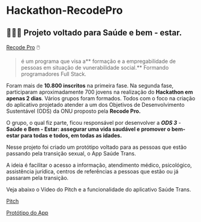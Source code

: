 # Hackathon-RecodePro
 ## 👨🏻‍💻 Projeto voltado para Saúde e bem - estar.
 
 [Recode Pro](https://www.recodepro.org.br/) :computer_mouse:	
> é um programa que visa a** formação e a empregabilidade
> de pessoas em situação de vunerabilidade social.** 
> Formando programadores Full Stack. 
 
Foram mais de **10.800 inscritos**  na primeira fase.
 Na segunda fase, participaram aproximadamente 700 jovens na realização do **Hackathon em apenas 2 dias**. Vários grupos foram formados. Todos com o foco na criação do aplicativo projetado atender a um dos Objetivos de Desenvolvimento Sustentável (ODS) da ONU proposto pela **Recode Pro.**
 
O grupo, o qual fiz parte, ficou responsável por desenvolver a _**ODS 3**_ - __Saúde e Bem - Estar: assegurar uma vida saudável e promover o bem-estar para todas e todos, em todas as idades.__

Nesse projeto foi criado um protótipo voltado para as pessoas que estão passando pela transição sexual, o App Saúde Trans.

A ideia é facilitar o acesso a informação, atendimento médico, psicológico, assistência jurídica, centros de referências a pessoas que estão ou já passaram pela transição.

Veja abaixo o Vídeo do Pitch e a funcionalidade do aplicativo Saúde Trans.

[Pitch](https://www.youtube.com/watch?v=VwtR4tTSrE0)

[Protótipo do App](https://www.youtube.com/watch?v=ksRfmoDFLjE)
